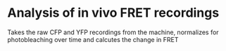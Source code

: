 # Analysis of in vivo FRET recordings

Takes the raw CFP and YFP recordings from the machine, normalizes for photobleaching over time and calcutes the change in FRET 

